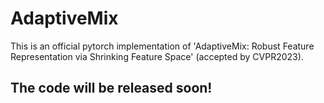 # AdaptiveMix
This is an official pytorch implementation of 'AdaptiveMix: Robust Feature Representation via Shrinking Feature Space' (accepted by CVPR2023). 

## The code will be released soon!
